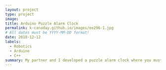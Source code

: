 ```yaml
---
layout: project
type: project
image: 
title: Arduino Puzzle Alarm Clock
permalink: k-canaday.github.io/images/ee296-1.jpg
# All dates must be YYYY-MM-DD format!
date: 2018-12-12
labels:
  - Robotics
  - Arduino
  - C++
summary: My partner and I developed a puzzle alarm clock where you must solve a puzzle to turn the alarm off.
---
```


